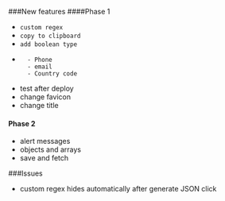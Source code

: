 ###New features
####Phase 1

- ```custom regex```
- ```copy to clipboard```
- ```add boolean type```
- ```add list of regex
	- Phone
	- email
	- Country code
  ```
- test after deploy
- change favicon
- change title


#### Phase 2
- alert messages
- objects and arrays
- save and fetch

###Issues
- custom regex hides automatically after generate JSON click

